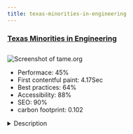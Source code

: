 ```yaml
---
title: texas-minorities-in-engineering
---
```


<div style="height: 3rem">
  <a href="http://www.tame.org"><h3>Texas Minorities in Engineering</h3></a>
</div>
<img loading="lazy" src="/images/thumbs/tame.org.jpg" alt="Screenshot of tame.org" />
<ul>
  <li>Performace: 45%</li>
  <li>
    First contentful paint:
    4.17Sec
  </li>
  <li>Best practices: 64%</li>
  <li>Accessibility: 88%</li>
  <li>SEO: 90%</li>
  <li>carbon footprint: 0.102</li>
</ul>
<details>
  <summary>Description</summary>
  <p>For over thirty years, TAME has worked to encourage the participation of women and minorities in STEM careers through innovative, hands-on science programming for K-12 students across Texas.  

This website allows teachers, students, and other stakeholders to register as volunteers, join events and chapters, play interactive games, and follow their educational blog.</p>
</details>


